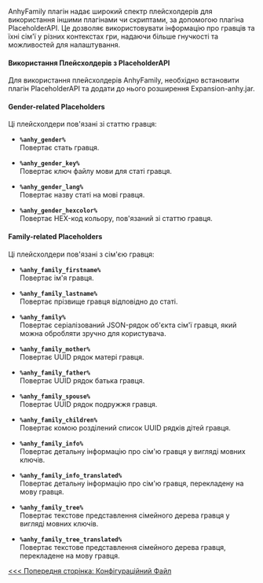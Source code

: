 AnhyFamily плагін надає широкий спектр плейсхолдерів для використання іншими плагінами чи скриптами, за допомогою плагіна PlaceholderAPI. Це дозволяє використовувати інформацію про гравців та їхні сім'ї у різних контекстах гри, надаючи більше гнучкості та можливостей для налаштування.

#### Використання Плейсхолдерів з PlaceholderAPI

Для використання плейсхолдерів AnhyFamily, необхідно встановити плагін PlaceholderAPI та додати до нього розширення Expansion-anhy.jar.

#### Gender-related Placeholders

Ці плейсхолдери пов'язані зі статтю гравця:

- **`%anhy_gender%`**  
  Повертає стать гравця.

- **`%anhy_gender_key%`**  
  Повертає ключ файлу мови для статі гравця.

- **`%anhy_gender_lang%`**  
  Повертає назву статі на мові гравця.

- **`%anhy_gender_hexcolor%`**  
  Повертає HEX-код кольору, пов'язаний зі статтю гравця.

#### Family-related Placeholders

Ці плейсхолдери пов'язані з сім'єю гравця:

- **`%anhy_family_firstname%`**  
  Повертає ім'я гравця.

- **`%anhy_family_lastname%`**  
  Повертає прізвище гравця відповідно до статі.

- **`%anhy_family%`**  
  Повертає серіалізований JSON-рядок об'єкта сім'ї гравця, який можна обробляти зручно для користувача.

- **`%anhy_family_mother%`**  
  Повертає UUID рядок матері гравця.

- **`%anhy_family_father%`**  
  Повертає UUID рядок батька гравця.

- **`%anhy_family_spouse%`**  
  Повертає UUID рядок подружжя гравця.

- **`%anhy_family_children%`**  
  Повертає комою розділений список UUID рядків дітей гравця.

- **`%anhy_family_info%`**  
  Повертає детальну інформацію про сім'ю гравця у вигляді мовних ключів.

- **`%anhy_family_info_translated%`**  
  Повертає детальну інформацію про сім'ю гравця, перекладену на мову гравця.

- **`%anhy_family_tree%`**  
  Повертає текстове представлення сімейного дерева гравця у вигляді мовних ключів.

- **`%anhy_family_tree_translated%`**  
  Повертає текстове представлення сімейного дерева гравця, перекладене на мову гравця.


[<<< Попередня сторінка: Конфігураційний Файл](config.md)

